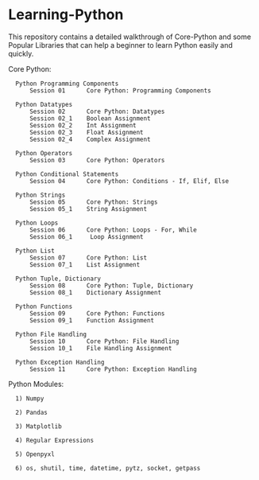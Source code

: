 # Learning-Python
This repository contains a detailed walkthrough of Core-Python and some Popular Libraries that can help a beginner to learn Python easily and quickly.

Core Python:

      Python Programming Components
          Session 01	  Core Python: Programming Components

      Python Datatypes
          Session 02	  Core Python: Datatypes
          Session 02_1	  Boolean Assignment
          Session 02_2	  Int Assignment
          Session 02_3	  Float Assignment
          Session 02_4	  Complex Assignment

      Python Operators
          Session 03	  Core Python: Operators

      Python Conditional Statements
          Session 04	  Core Python: Conditions - If, Elif, Else

      Python Strings
          Session 05	  Core Python: Strings
          Session 05_1	  String Assignment

      Python Loops
          Session 06	  Core Python: Loops - For, While
          Session 06_1     Loop Assignment

      Python List
          Session 07	  Core Python: List
          Session 07_1	  List Assignment

      Python Tuple, Dictionary
          Session 08	  Core Python: Tuple, Dictionary
          Session 08_1	  Dictionary Assignment

      Python Functions
          Session 09	  Core Python: Functions
          Session 09_1	  Function Assignment

      Python File Handling
          Session 10  	  Core Python: File Handling
          Session 10_1 	  File Handling Assignment

      Python Exception Handling
          Session 11  	  Core Python: Exception Handling


Python Modules:

      1) Numpy

      2) Pandas

      3) Matplotlib

      4) Regular Expressions

      5) Openpyxl

      6) os, shutil, time, datetime, pytz, socket, getpass

